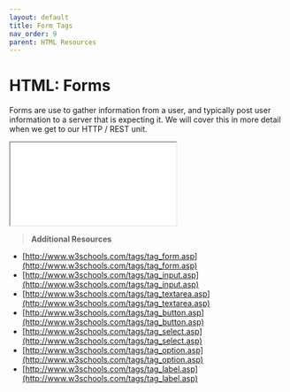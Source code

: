 ```yaml
---
layout: default
title: Form Tags
nav_order: 9
parent: HTML Resources
---
```


# HTML: Forms
Forms are use to gather information from a user, and typically post user information to a server that is expecting it. We will cover this in more detail when we get to our HTTP / REST unit.

<iframe src="//codepen.io/vanwars/embed/QEdPvL/?theme-id=18654&default-tab=html,result" allowfullscreen="true" class="codepen-frame"></iframe>

> **Additional Resources**
* [http://www.w3schools.com/tags/tag_form.asp](http://www.w3schools.com/tags/tag_form.asp)
* [http://www.w3schools.com/tags/tag_input.asp](http://www.w3schools.com/tags/tag_input.asp)
* [http://www.w3schools.com/tags/tag_textarea.asp](http://www.w3schools.com/tags/tag_textarea.asp)
* [http://www.w3schools.com/tags/tag_button.asp](http://www.w3schools.com/tags/tag_button.asp)
* [http://www.w3schools.com/tags/tag_select.asp](http://www.w3schools.com/tags/tag_select.asp)
* [http://www.w3schools.com/tags/tag_option.asp](http://www.w3schools.com/tags/tag_option.asp)
* [http://www.w3schools.com/tags/tag_label.asp](http://www.w3schools.com/tags/tag_label.asp)
